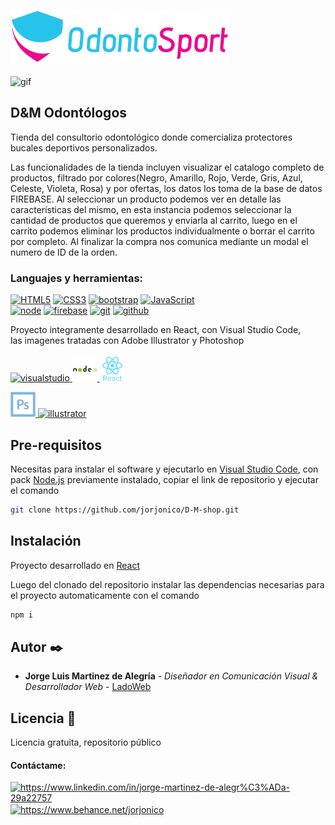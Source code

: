 ![logo](https://github.com/jorjonico/D-M-shop/blob/main/public/logo_final.png?raw=true)<br><br>
![gif](https://github.com/jorjonico/D-M-shop/blob/entrega7/public/img/reactApp.gif?raw=true)

## D&M Odontólogos

Tienda del consultorio odontológico donde comercializa protectores bucales deportivos personalizados. 

Las funcionalidades de la tienda incluyen visualizar el catalogo completo de productos, filtrado por colores(Negro, Amarillo, Rojo, Verde, Gris, Azul, Celeste, Violeta, Rosa) y por ofertas, los datos los toma de la base de datos FIREBASE. Al seleccionar un producto podemos ver en detalle las características del mismo, en esta instancia podemos seleccionar la cantidad de productos que queremos y enviarla al carrito, luego en el carrito podemos eliminar los productos individualmente o borrar el carrito por completo. Al finalizar la compra nos comunica mediante un modal el numero de ID de la orden.

### Languajes y herramientas:
[![HTML5](https://img.shields.io/badge/html%205-grey?style=for-the-badge&logo=html5&logoColor=white&labelColor=8E2DE2)](https://www.w3.org/html/)
[![CSS3](https://img.shields.io/badge/css%203-grey?style=for-the-badge&logo=css3&logoColor=white&labelColor=8E2DE2)](https://www.w3schools.com/css/)
[![bootstrap](https://img.shields.io/badge/-bootstrap-grey?style=for-the-badge&logo=bootstrap&logoColor=white&labelColor=8E2DE2)](https://getbootstrap.com)
[![JavaScript](https://img.shields.io/badge/-JavaScript-grey?style=for-the-badge&logo=javascript&logoColor=white&labelColor=8E2DE2)](https://developer.mozilla.org/en-US/docs/Web/JavaScript)<br>
[![node](https://img.shields.io/badge/-node-grey?style=for-the-badge&logo=node.js&logoColor=white&labelColor=8E2DE2)](https://nodejs.org/es/)
[![firebase](https://img.shields.io/badge/-firebase-grey?style=for-the-badge&logo=firebase&logoColor=white&labelColor=8E2DE2)](https://firebase.google.com/)
[![git](https://img.shields.io/badge/-git-grey?style=for-the-badge&logo=git&logoColor=white&labelColor=8E2DE2)](https://git-scm.com/)
[![github](https://img.shields.io/badge/-github-grey?style=for-the-badge&logo=github&logoColor=white&labelColor=8E2DE2)](https://docs.github.com/es)

Proyecto integramente desarrollado en React, con Visual Studio Code,<br>las imagenes tratadas con Adobe Illustrator y Photoshop<br><br>
<a href="https://code.visualstudio.com/" target="_blank" rel="noreferrer"> <img src="https://upload.wikimedia.org/wikipedia/commons/thumb/9/9a/Visual_Studio_Code_1.35_icon.svg/768px-Visual_Studio_Code_1.35_icon.svg.png" alt="visualstudio" width="40" height="40"/> </a><a href="https://nodejs.org" target="_blank" rel="noreferrer"> <img src="https://raw.githubusercontent.com/devicons/devicon/master/icons/nodejs/nodejs-original-wordmark.svg" alt="nodejs" width="40" height="40"/> </a> <a href="https://reactjs.org/" target="_blank" rel="noreferrer"> <img src="https://raw.githubusercontent.com/devicons/devicon/master/icons/react/react-original-wordmark.svg" alt="react" width="40" height="40"/> </a> </p> <a href="https://www.photoshop.com/en" target="_blank" rel="noreferrer"> <img src="https://raw.githubusercontent.com/devicons/devicon/master/icons/photoshop/photoshop-line.svg" alt="photoshop" width="40" height="40"/> </a> <a href="https://www.adobe.com/in/products/illustrator.html" target="_blank" rel="noreferrer"> <img src="https://www.vectorlogo.zone/logos/adobe_illustrator/adobe_illustrator-icon.svg" alt="illustrator" width="40" height="40"/> </a>

## Pre-requisitos
Necesitas para instalar el software y ejecutarlo en [Visual Studio Code](https://code.visualstudio.com/), con pack [Node.js](https://nodejs.org/es/) previamente instalado, copiar el link de repositorio y ejecutar el comando
```bash
git clone https://github.com/jorjonico/D-M-shop.git
```

## Instalación

Proyecto desarrollado en [React](https://reactjs.org/)

Luego del clonado del repositorio instalar las dependencias necesarias para el proyecto automaticamente con el comando

```bash
npm i
```

## Autor ✒️
* **Jorge Luis Martinez de Alegría** - *Diseñador en Comunicación Visual & Desarrollador Web* - [LadoWeb](https://www.ladoweb.com.ar/)

## Licencia 📄
Licencia gratuita, repositorio público

#### Contáctame:
<p align="left">
<a href="https://linkedin.com/in/https://www.linkedin.com/in/jorge-martinez-de-alegr%c3%ada-29a22757/" target="blank"><img align="center" src="https://raw.githubusercontent.com/rahuldkjain/github-profile-readme-generator/master/src/images/icons/Social/linked-in-alt.svg" alt="https://www.linkedin.com/in/jorge-martinez-de-alegr%C3%ADa-29a22757" height="30" width="40" /></a>
<a href="https://www.behance.net/https://www.behance.net/jorjonico" target="blank"><img align="center" src="https://raw.githubusercontent.com/rahuldkjain/github-profile-readme-generator/master/src/images/icons/Social/behance.svg" alt="https://www.behance.net/jorjonico" height="30" width="40" /></a>
</p>